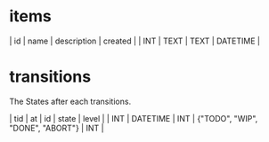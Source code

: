 # items

| id  | name | description | created  |
| INT | TEXT | TEXT        | DATETIME |

# transitions

The States after each transitions.

| tid | at       | id  | state                            | level |
| INT | DATETIME | INT | {"TODO", "WIP", "DONE", "ABORT"} | INT   |
